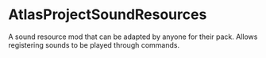 # AtlasProjectSoundResources
A sound resource mod that can be adapted by anyone for their pack. Allows registering sounds to be played through commands.
